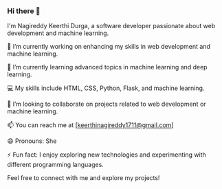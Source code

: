 ### Hi there 👋

I'm Nagireddy Keerthi Durga, a software developer passionate about web development and machine learning.

🔭 I’m currently working on enhancing my skills in web development and machine learning.

🌱 I’m currently learning advanced topics in machine learning and deep learning.

💻 My skills include HTML, CSS, Python, Flask, and machine learning.

👯 I’m looking to collaborate on projects related to web development or machine learning.

📫 You can reach me at [keerthinagireddy1711@gmail.com]

😄 Pronouns: She

⚡ Fun fact: I enjoy exploring new technologies and experimenting with different programming languages.

Feel free to connect with me and explore my projects!

<!--
**nagireddykeerthidurga/nagireddykeerthidurga** is a ✨ _special_ ✨ repository because its `README.md` (this file) appears on your GitHub profile.
-->

